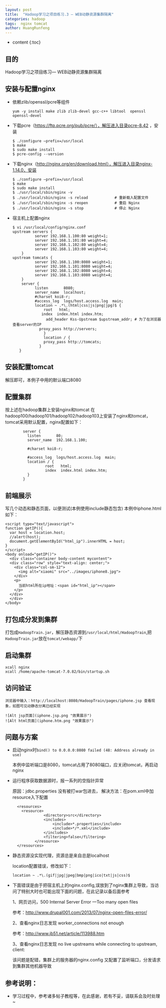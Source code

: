 ```yaml
---
layout: post
title:  "Hadoop学习之项目练习.3 — WEB动静资源集群隔离"
categories: hadoop
tags:  nginx tomcat
author: HuangRunfeng
---
```


* content
{:toc}

## 目的

Hadoop学习之项目练习— WEB动静资源集群隔离





## 安装与配置nginx
* 依赖zlib/openssl/pcre等组件

  ```
  yum -y install make zlib zlib-devel gcc-c++ libtool  openssl openssl-devel
  ```

* 下载pcre（https://ftp.pcre.org/pub/pcre/），解压进入目录pcre-8.42 ，安装

  ```
  $ ./configure —prefix=/usr/local
  $ make
  $ sudo make install
  $ pcre-config --version
  ```

* 下载nginx（http://nginx.org/en/download.html），解压进入目录nginx-1.14.0，安装

  ```
  $ ./configure —prefix=/usr/local
  $ make
  $ sudo make install
  $ ./usr/local/sbin/nginx -v
  $ ./usr/local/sbin/nginx -s reload            # 重新载入配置文件
  $ ./usr/local/sbin/nginx -s reopen            # 重启 Nginx
  $ ./usr/local/sbin/nginx -s stop              # 停止 Nginx
  ```

* 宿主机上配置nginx 
  
  ```
  $ vi /usr/local/config/nginx.conf
  upstream servers {
            server 192.168.1.100:80 weight=1;
            server 192.168.1.101:80 weight=4;
            server 192.168.1.102:80 weight=4;
            server 192.168.1.103:80 weight=4;
      }
  upstream tomcats {
            server 192.168.1.100:8080 weight=1;
            server 192.168.1.101:8080 weight=4;
            server 192.168.1.102:8080 weight=4;
            server 192.168.1.103:8080 weight=4;
      }
      server {
            listen       8080;
            server_name  localhost;
            #charset koi8-r;
            #access_log  logs/host.access.log  main;
            location ~ .*\.(html|css|js|png|jpg)$ {
                root   html;
               index  index.html index.htm;
                 add_header Kss-Upstream $upstream_addr; # 为了在浏览器查看server的IP
              proxy_pass http://servers;
                }
                location / {
                proxy_pass http://tomcats;
              } 
     }
     ```

## 安装配置tomcat
  解压即可，本例子中用的默认端口8080

## 配置集群
  按上述在hadoop集群上安装nginx和tomcat
  在hadoop100/hadoop101/hadoop102/hadoop103上安装了nginx和tomcat，tomcat采用默认配置，nginx配置如下：
  
  ```
          server {
            listen       80;
            server_name  192.168.1.100;

            #charset koi8-r;

            #access_log  logs/host.access.log  main;
            location / {
                    root   html;
                    index  index.html index.htm;
            }
          }
  ```

## 前端展示
  写几个动态和静态页面，以便测试(本例使用include静态包含)
  本例中iphone.html 如下：
  
  ```
  <script type="text/javascript">
  function getIP(){
    var host = location.host;
    //alert(host);
    document.getElementById("html_ip").innerHTML = host;
  }
  </script>
  <body onload="getIP()">
    <div class="container body-content mycontent">
    <div class="row" style="text-align: center;">
      <div class="col-sm-12">
        <img alt="xiaomi" src="../images/iphone8.jpg">
      </div>
      <p>
        当前html所在ip地址：<span id="html_ip"></span>
      </p>
    </div>
    </div>
  </body>
 ```

## 打包成分发到集群
  打包成`HadoopTrain.jar`，解压静态资源到`/usr/local/html/HadoopTrain`,把`HadoopTrain.jar`放在`tomcat/webapp/`下

## 启动集群
   
  ```
  xcall nginx
  xcall /home/apache-tomcat-7.0.82/bin/startup.sh
  ```

## 访问验证
    浏览器中输入：http://localhost:8080/HadoopTrain/pages/iphone.jsp 查看现象，如图可见动静态分离已经实现
    
    ![Alt jsp页面](iphone.jsp.png "效果展示")
    ![Alt html页面](iphone.htm.png "效果展示")




## 问题与方案

* 启动nginx时`bind() to 0.0.0.0:8080 failed (48: Address already in use)`

  本例中监听端口是8080，tomcat占用了8080端口，应关闭tomcat，再启动nginx

* 运行程序获取数据源时，报一系列的空指针异常 

  原因：jdbc.properties 没有被打war包进去，
  解决方法：在pom.xml中加resource入下配置

  ```
    <resources>
      <resource>  
                <directory>src</directory>  
                <includes>  
                    <include>*.properties</include>  
                    <include>*/*.xml</include>  
                </includes>  
                <filtering>false</filtering>  
            </resource>
    </resources>
  ``` 

* 静态资源没实现代理，资源总是来自总是localhost

  location配置错误，修改如下：
  
  `location ~ .*\.(gif|jpg|jpeg|bmp|png|ico|txt|js|css)$`

* 下面错误是由于把宿主机上的nginx.config,误放到了nginx集群上导致，当访问了特别大时也可能出现下面的问题，在此记录以备后面参考

  1、网页访问，500 Internal Server Error  —Too many open files

     参考：http://www.drupal001.com/2013/07/nginx-open-files-error/


  2、查看nginx日志发现 worker_connections not enough

    参考：http://www.jb51.net/article/113988.htm

  3、查看nginx日志发现 no live upstreams while connecting to upstream, client:

    该问题是配错，集群上的服务器的nginx.config 又配置了监听端口，分发请求到集群其他机器导致



## 参考说明：

* 学习过程中，参考诸多帖子教程等，在此感谢，若有不妥，请联系会及时处理~